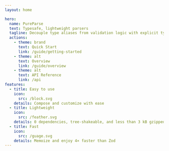 ```yaml
---
layout: home

hero:
  name: PureParse
  text: Typesafe, lightweight parsers
  tagline: Decouple type aliases from validation logic with explicit type declarations
  actions:
    - theme: brand
      text: Quick Start
      link: /guide/getting-started
    - theme: alt
      text: Overview
      link: /guide/overview
    - theme: alt
      text: API Reference
      link: /api
features:
  - title: Easy to use
    icon:
      src: /block.svg
    details: Compose and customize with ease
  - title: Lightweight
    icon:
      src: /feather.svg
    details: 0 dependencies, tree-shakeable, and less than 3 kB gzipped
  - title: Fast
    icon:
      src: /guage.svg
    details: Memoize and enjoy 4× faster than Zod
---
```


<script setup>
import WithinHero from "/components/WithinHero.vue";
import FlickingCode from "/components/FlickingCode.vue";

</script>

<WithinHero>
    <FlickingCode/>
</WithinHero>
